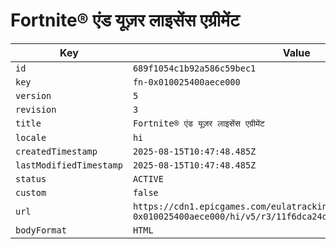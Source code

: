# Fortnite® एंड यूज़र लाइसेंस एग्रीमेंट

| Key | Value |
| --- | ----- |
| `id` | `689f1054c1b92a586c59bec1` |
| `key` | `fn-0x010025400aece000` |
| `version` | `5` |
| `revision` | `3` |
| `title` | `Fortnite® एंड यूज़र लाइसेंस एग्रीमेंट` |
| `locale` | `hi` |
| `createdTimestamp` | `2025-08-15T10:47:48.485Z` |
| `lastModifiedTimestamp` | `2025-08-15T10:47:48.485Z` |
| `status` | `ACTIVE` |
| `custom` | `false` |
| `url` | `https://cdn1.epicgames.com/eulatracking-download/fn-0x010025400aece000/hi/v5/r3/11f6dca24dab2dc7d4f3928b53802707.pdf` |
| `bodyFormat` | `HTML` |
